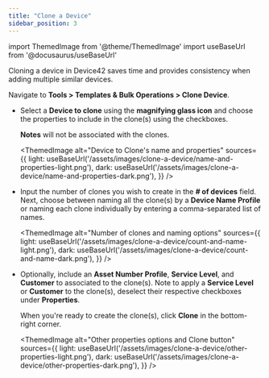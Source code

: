 ```yaml
---
title: "Clone a Device"
sidebar_position: 3
---
```


import ThemedImage from '@theme/ThemedImage'
import useBaseUrl from '@docusaurus/useBaseUrl'

Cloning a device in Device42 saves time and provides consistency when adding multiple similar devices.

Navigate to **Tools > Templates & Bulk Operations > Clone Device**.

- Select a **Device to clone** using the **magnifying glass icon** and choose the properties to include in the clone(s) using the checkboxes.

    **Notes** will not be associated with the clones.

    <ThemedImage
    alt="Device to Clone's name and properties"
    sources={{
        light: useBaseUrl('/assets/images/clone-a-device/name-and-properties-light.png'),
        dark: useBaseUrl('/assets/images/clone-a-device/name-and-properties-dark.png'),
    }}
    />

- Input the number of clones you wish to create in the **# of devices** field. Next, choose between naming all the clone(s) by a **Device Name Profile** or naming each clone individually by entering a comma-separated list of names.
    
    <ThemedImage
    alt="Number of clones and naming options"
    sources={{
        light: useBaseUrl('/assets/images/clone-a-device/count-and-name-light.png'),
        dark: useBaseUrl('/assets/images/clone-a-device/count-and-name-dark.png'),
    }}
    />

- Optionally, include an **Asset Number Profile**, **Service Level**, and **Customer** to associated to the clone(s). Note to apply a **Service Level** or **Customer** to the clone(s), deselect their respective checkboxes under **Properties**.

    When you're ready to create the clone(s), click **Clone** in the bottom-right corner.

    <ThemedImage
    alt="Other properties options and Clone button"
    sources={{
        light: useBaseUrl('/assets/images/clone-a-device/other-properties-light.png'),
        dark: useBaseUrl('/assets/images/clone-a-device/other-properties-dark.png'),
    }}
    />
